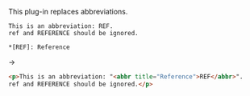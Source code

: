 This plug-in replaces abbreviations.

```
This is an abbreviation: REF.
ref and REFERENCE should be ignored.

*[REF]: Reference
```

->

```HTML
<p>This is an abbreviation: "<abbr title="Reference">REF</abbr>".
ref and REFERENCE should be ignored.</p>
```
